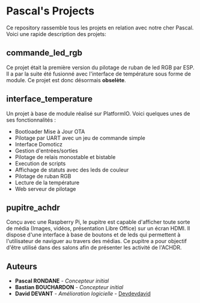 # Pascal's Projects

Ce repository rassemble tous les projets en relation avec notre cher Pascal.
Voici une rapide description des projets:

## commande_led_rgb
Ce projet était la première version du pilotage de ruban de led RGB par ESP.
Il a par la suite été fusionné avec l'interface de température sous forme de module.
Ce projet est donc désormais **obselète**.

## interface_temperature
Un projet à base de module réalisé sur PlatformIO. Voici quelques unes de ses fonctionnalités :
- Bootloader Mise à Jour OTA
- Pilotage par UART avec un jeu de commande simple
- Interface Domoticz
- Gestion d'entrées/sorties
- Pilotage de relais monostable et bistable
- Execution de scripts
- Affichage de statuts avec des leds de couleur
- Pilotage de ruban RGB
- Lecture de la température
- Web serveur de pilotage

## pupitre_achdr
Conçu avec une Raspberry Pi, le pupitre est capable d'afficher toute sorte de média (Images, vidéos, présentation Libre Office) sur un écran HDMI. Il dispose d'une interface à base de boutons et de leds qui permettent à l'utilisateur de naviguer au travers des médias.
Ce pupitre a pour objectif d'être utilisé dans des salons afin de présenter les activité de l'ACHDR.

## Auteurs

* **Pascal RONDANE** - *Concepteur initial*
* **Bastian BOUCHARDON** - *Concepteur initial*
* **David DEVANT** - *Amélioration logicielle* - [Devdevdavid](https://github.com/Devdevdavid)

